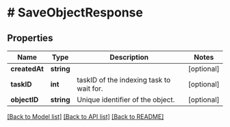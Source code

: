# # SaveObjectResponse

## Properties

Name | Type | Description | Notes
------------ | ------------- | ------------- | -------------
**createdAt** | **string** |  | [optional]
**taskID** | **int** | taskID of the indexing task to wait for. | [optional]
**objectID** | **string** | Unique identifier of the object. | [optional]

[[Back to Model list]](../../README.md#models) [[Back to API list]](../../README.md#endpoints) [[Back to README]](../../README.md)
